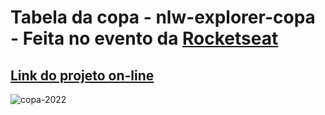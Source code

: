 # Tabela  da copa - nlw-explorer-copa - Feita no evento da [Rocketseat](https://www.rocketseat.com.br/)

 ## [Link do projeto on-line](https://sheilaacunha.github.io/nlw-explorer-copa/) 




![copa-2022](https://user-images.githubusercontent.com/103156674/201677712-2263f1df-0ed4-450f-9f11-e75ba364b59b.png)
